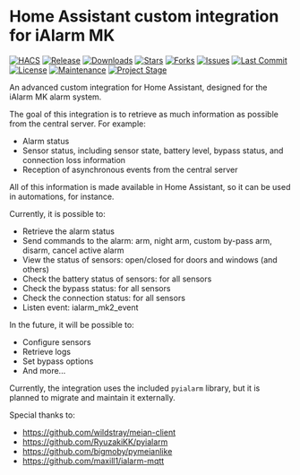 # Home Assistant custom integration for iAlarm MK

[![HACS][hacs-shield]][hacs]
[![Release][releases-shield]][releases]
[![Downloads][downloads-shield]][downloads]
[![Stars][stars-shield]][stars]
[![Forks][forks-shield]][forks]
[![Issues][issues-shield]][issues]
[![Last Commit][lastcommit-shield]][lastcommit]
[![License][license-shield]][license]
[![Maintenance][maintenance-shield]][maintenance]
[![Project Stage][projectstage-shield]][projectstage]

An advanced custom integration for Home Assistant, designed for the iAlarm MK alarm system.

The goal of this integration is to retrieve as much information as possible from the central server. For example:
- Alarm status
- Sensor status, including sensor state, battery level, bypass status, and connection loss information
- Reception of asynchronous events from the central server

All of this information is made available in Home Assistant, so it can be used in automations, for instance.

Currently, it is possible to:
- Retrieve the alarm status
- Send commands to the alarm: arm, night arm, custom by-pass arm, disarm, cancel active alarm
- View the status of sensors: open/closed for doors and windows (and others)
- Check the battery status of sensors: for all sensors
- Check the bypass status: for all sensors
- Check the connection status: for all sensors
- Listen event: ialarm_mk2_event

In the future, it will be possible to:
- Configure sensors
- Retrieve logs
- Set bypass options
- And more...

Currently, the integration uses the included `pyialarm` library, but it is planned to migrate and maintain it externally.

Special thanks to:
- https://github.com/wildstray/meian-client
- https://github.com/RyuzakiKK/pyialarm
- https://github.com/bigmoby/pymeianlike
- https://github.com/maxill1/ialarm-mqtt

[hacs-shield]: https://img.shields.io/badge/HACS-Available-brightgreen?style=for-the-badge
[hacs]: https://hacs.xyz/repository/github/mistermax80/ialarm_mk2

[releases-shield]: https://img.shields.io/github/v/release/mistermax80/ialarm_mk2?include_prereleases&style=for-the-badge
[releases]: https://github.com/mistermax80/ialarm_mk2/releases

[downloads-shield]: https://img.shields.io/github/downloads/mistermax80/ialarm_mk2/total?style=for-the-badge
[downloads]: https://github.com/mistermax80/ialarm_mk2/releases

[stars-shield]: https://img.shields.io/github/stars/mistermax80/ialarm_mk2?style=for-the-badge
[stars]: https://github.com/mistermax80/ialarm_mk2/stargazers

[forks-shield]: https://img.shields.io/github/forks/mistermax80/ialarm_mk2?style=for-the-badge
[forks]: https://github.com/mistermax80/ialarm_mk2/network/members

[issues-shield]: https://img.shields.io/github/issues/mistermax80/ialarm_mk2?style=for-the-badge
[issues]: https://github.com/mistermax80/ialarm_mk2/issues

[lastcommit-shield]: https://img.shields.io/github/last-commit/mistermax80/ialarm_mk2?style=for-the-badge
[lastcommit]: https://github.com/mistermax80/ialarm_mk2/commits/main

[license-shield]: https://img.shields.io/github/license/mistermax80/ialarm_mk2?style=for-the-badge
[license]: https://github.com/mistermax80/ialarm_mk2/blob/main/LICENSE.md

[maintenance-shield]: https://img.shields.io/maintenance/yes/2025?style=for-the-badge
[maintenance]: https://github.com/mistermax80/ialarm_mk2

[projectstage-shield]: https://img.shields.io/badge/project%20stage-stable-brightgreen?style=for-the-badge
[projectstage]: https://github.com/mistermax80/ialarm_mk2
